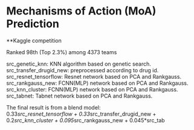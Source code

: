 # Mechanisms of Action (MoA) Prediction
**Kaggle competition

Ranked 98th (Top 2.3%) among 4373 teams

src_genetic_knn: KNN algorithm based on genetic search.
src_transfer_drugid_new: preprocessed according to drug id.
src_resnet_tensorflow: Resnet network based on PCA and Rankgauss.
src_rankgauss_new: FCNN(MLP) network based on PCA and Rankgauss.
src_knn_cluster: FCNN(MLP) network based on PCA and Rankgauss.
src_tabnet: Tabnet network based on PCA and Rankgauss.

The final result is from a blend model:  
0.33*src_resnet_tensorflow + 0.33*src_transfer_drugid_new + 0.2*src_knn_cluster + 0.095*src_rankgauss_new + 0.045*src_tab
